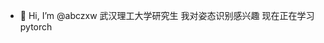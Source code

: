 - 👋 Hi, I’m @abczxw
武汉理工大学研究生
 我对姿态识别感兴趣
现在正在学习pytorch
<!---
abczxw/abczxw is a ✨ special ✨ repository because its `README.md` (this file) appears on your GitHub profile.
You can click the Preview link to take a look at your changes.
--->
